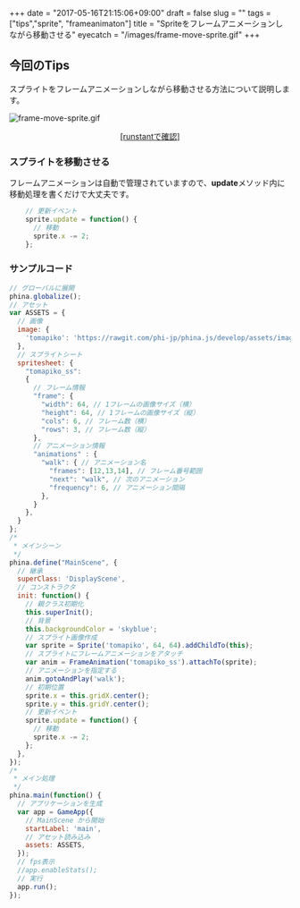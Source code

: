 +++
date = "2017-05-16T21:15:06+09:00"
draft = false
slug = ""
tags = ["tips","sprite", "frameanimaton"]
title = "Spriteをフレームアニメーションしながら移動させる"
eyecatch = "/images/frame-move-sprite.gif"
+++ 

## 今回のTips
スプライトをフレームアニメーションしながら移動させる方法について説明します。

![frame-move-sprite.gif](/images/frame-move-sprite.gif)

<center><a href="http://runstant.com/alkn203/projects/762f81e9" target="_blank">[runstantで確認]</a></center>

### スプライトを移動させる
フレームアニメーションは自動で管理されていますので、**update**メソッド内に移動処理を書くだけで大丈夫です。

```js
    // 更新イベント
    sprite.update = function() {
      // 移動
      sprite.x -= 2;
    };
```

### サンプルコード
```js
// グローバルに展開
phina.globalize();
// アセット
var ASSETS = {
  // 画像
  image: {
    'tomapiko': 'https://rawgit.com/phi-jp/phina.js/develop/assets/images/tomapiko_ss.png',
  },
  // スプライトシート
  spritesheet: {
    "tomapiko_ss":
    {
      // フレーム情報
      "frame": {
        "width": 64, // 1フレームの画像サイズ（横）
        "height": 64, // 1フレームの画像サイズ（縦）
        "cols": 6, // フレーム数（横）
        "rows": 3, // フレーム数（縦）
      },
      // アニメーション情報
      "animations" : {
        "walk": { // アニメーション名
          "frames": [12,13,14], // フレーム番号範囲
          "next": "walk", // 次のアニメーション
          "frequency": 6, // アニメーション間隔
        },
      }
    },
  }
};
/*
 * メインシーン
 */
phina.define("MainScene", {
  // 継承
  superClass: 'DisplayScene',
  // コンストラクタ
  init: function() {
    // 親クラス初期化
    this.superInit();
    // 背景
    this.backgroundColor = 'skyblue';
    // スプライト画像作成
    var sprite = Sprite('tomapiko', 64, 64).addChildTo(this);
    // スプライトにフレームアニメーションをアタッチ
    var anim = FrameAnimation('tomapiko_ss').attachTo(sprite);
    // アニメーションを指定する
    anim.gotoAndPlay('walk');
    // 初期位置
    sprite.x = this.gridX.center();
    sprite.y = this.gridY.center();
    // 更新イベント
    sprite.update = function() {
      // 移動
      sprite.x -= 2;
    };
  },
});
/*
 * メイン処理
 */
phina.main(function() {
  // アプリケーションを生成
  var app = GameApp({
    // MainScene から開始
    startLabel: 'main',
    // アセット読み込み
    assets: ASSETS,
  });
  // fps表示
  //app.enableStats();
  // 実行
  app.run();
});
```